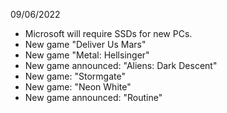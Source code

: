 09/06/2022

- Microsoft will require SSDs for new PCs.
- New game "Deliver Us Mars"
- New game "Metal: Hellsinger"
- New game announced: "Aliens: Dark Descent"
- New game: "Stormgate"
- New game: "Neon White"
- New game announced: "Routine"